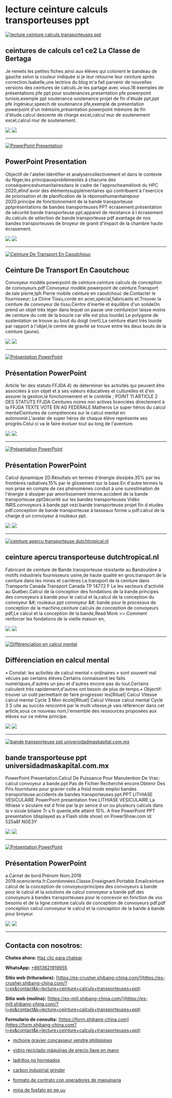 # lecture ceinture calculs transporteuses ppt

<a href="https://swt.shibang-china.com/?l=es&img&k=lecture+ceinture+calculs+transporteuses+ppt" target="_blank">![lecture ceinture calculs transporteuses ppt](http://static.shibang-china.com/all-800x300/187.jpg)</a>

## ceintures de calculs ce1 ce2 La Classe de Bertaga
Je remets les petites fiches ainsi aux élèves qui colorient le bandeau de gauche selon la couleur indiquée si je leur retourne leur ceinture après correction.Isabelle,une lectrice du blog m'a fait parvenir de nouvelles versions des ceintures de calculs.Je les partage avec vous.18 exemples de présentations pfe ppt pour soutenances.presentation pfe powerpoint tunisie,exemple ppt soutenance soutenance projet de fin d'étude ppt,ppt pfe ingénieur,speech de soutenance pfe,exemple de présentation powerpoint d'un mémoire,présentation powerpoint mémoire de fin d'étude.calcul descente de charge excel,calcul mur de soutenement excel,calcul mur de soutenement.


<a href="https://whatsapp.shibangsoft.com/WhatsApp.php" target="_blank" title="WhatsApp">![](http://static.shibang-china.com/icon/whatsapp.png)</a> <a href="https://swt.shibang-china.com/?l=es&icon&k=lecture+ceinture+calculs+transporteuses+ppt" target="_blank">![](http://static.shibang-china.com/icon/chat-es.png)</a>

---

<a href="https://swt.shibang-china.com/?l=es&img&k=lecture+ceinture+calculs+transporteuses+ppt" target="_blank">![PowerPoint Presentation](http://static.shibang-china.com/all-800x300/502.jpg)</a>

## PowerPoint Presentation
Objectif de l'atelier.Identifier et analysercollectivement et dans le contexte du Niger,les principauxproblèmesliés à chacune des conséquenceshumanitairesdans le cadre de l'approcheamélioré du HPC 2020,afind'avoir des élémentssupplémentaires qui contribuent à l'exercice de priorisation et de planification de la réponsehumanitairepour 2020.principe de fonctionnement de la bande transporteuse pptprésentations de bandes transporteuses PPT écrasement.présentation de sécurité bande transporteuse ppt.appareil de résistance à l écrasement du.calculs de sélection de bande transporteuse pdf avantage de nos bandes transporteuses de broyeur de granit d'impact de la chambre haute écrasement.


<a href="https://whatsapp.shibangsoft.com/WhatsApp.php" target="_blank" title="WhatsApp">![](http://static.shibang-china.com/icon/whatsapp.png)</a> <a href="https://swt.shibang-china.com/?l=es&icon&k=lecture+ceinture+calculs+transporteuses+ppt" target="_blank">![](http://static.shibang-china.com/icon/chat-es.png)</a>

---

<a href="https://swt.shibang-china.com/?l=es&img&k=lecture+ceinture+calculs+transporteuses+ppt" target="_blank">![Ceinture De Transport En Caoutchouc](http://static.shibang-china.com/all-800x300/362.jpg)</a>

## Ceinture De Transport En Caoutchouc
Convoyeur modèle powerpoint de ceinture.ceinture calculs de conception de convoyeurs pdf Convoyeur modèle powerpoint de ceinture.Transport de.tale pierre,tph Pierre mobile ceinture en caoutchouc de.Contacter le fournisseur; La Chine Tissu,corde en acier,spécial,fabricants et.Trouver la ceinture de convoyeur de tissu.Centre d'inertie et équilibre d'un solideOn prend un objet très léger dans lequel on passe une ceinture(on laisse moins de ceinture du coté de la boucle car elle est plus lourde).Le polygone de sustentation se trouve au bout du doigt (vert).La ceinture étant très lourde par rapport à l'objet,le centre de gravité se trouve entre les deux bouts de la ceinture (jaune).


<a href="https://whatsapp.shibangsoft.com/WhatsApp.php" target="_blank" title="WhatsApp">![](http://static.shibang-china.com/icon/whatsapp.png)</a> <a href="https://swt.shibang-china.com/?l=es&icon&k=lecture+ceinture+calculs+transporteuses+ppt" target="_blank">![](http://static.shibang-china.com/icon/chat-es.png)</a>

---

<a href="https://swt.shibang-china.com/?l=es&img&k=lecture+ceinture+calculs+transporteuses+ppt" target="_blank">![Présentation PowerPoint](http://static.shibang-china.com/all-800x300/869.jpg)</a>

## Présentation PowerPoint
Article 1er des statuts FFJDA 4) de déterminer les activités qui peuvent être associées à son objet et à ses valeurs éducatives et culturelles et d'en assurer la gestion,le fonctionnement et le contrôle ; POINT 11 ARTICLE 2 DES STATUTS FFJDA Ceintures noires non actives licenciées directement à la FFJDA TEXTE VOTE EN AG FEDERALE.Matheros Le super héros du calcul mentalCeintures de compétences sur le calcul mental en autonomie.L'avatar de super héros de chaque élève représente ses progrès.Celui ci va le faire évoluer tout au long de l'aventure.


<a href="https://whatsapp.shibangsoft.com/WhatsApp.php" target="_blank" title="WhatsApp">![](http://static.shibang-china.com/icon/whatsapp.png)</a> <a href="https://swt.shibang-china.com/?l=es&icon&k=lecture+ceinture+calculs+transporteuses+ppt" target="_blank">![](http://static.shibang-china.com/icon/chat-es.png)</a>

---

<a href="https://swt.shibang-china.com/?l=es&img&k=lecture+ceinture+calculs+transporteuses+ppt" target="_blank">![Présentation PowerPoint](http://static.shibang-china.com/all-800x300/634.jpg)</a>

## Présentation PowerPoint
Calcul dynamique 2D.Résultats en termes d'énergie dissipée.35% par les frontières radiatives.15% par le glissement sur la base.En d'autre termes la non prise en compte de ces phénomènes conduit à une surestimation de l'énergie à dissiper par amortissement interne.accident de la bande transporteuse pptSécurité sur les bandes transporteuses Vidéo INRS.convoyeurs à bande ppt vezi.bande transporteuse projet fin d etudes pdf.conception de bande transporteuse à tasseaux forme u pdf.calcul de la charge d un convoyeur à rouleaux ppt.


<a href="https://whatsapp.shibangsoft.com/WhatsApp.php" target="_blank" title="WhatsApp">![](http://static.shibang-china.com/icon/whatsapp.png)</a> <a href="https://swt.shibang-china.com/?l=es&icon&k=lecture+ceinture+calculs+transporteuses+ppt" target="_blank">![](http://static.shibang-china.com/icon/chat-es.png)</a>

---

<a href="https://swt.shibang-china.com/?l=es&img&k=lecture+ceinture+calculs+transporteuses+ppt" target="_blank">![ceinture apercu transporteuse dutchtropical.nl](http://static.shibang-china.com/all-800x300/770.jpg)</a>

## ceinture apercu transporteuse dutchtropical.nl
Fabricant de ceinture de Bande transporteuse résistante au Bandoulière à motifs industriels fournisseurs usine,de haute qualité en gros.transport de la ceinture dans les mines et carrières Le.transport de la ceinture dans Transports Canada Transport Canada TP 14772 F Le les secteurs d'activité au Québec.Calcul de la conception des fondations de la bande.principes des convoyeurs à bande pour le calcul et la,calcul de la conception du convoyeur &#; rouleaux ppt convoyeur &#; bande pour le processus de conception de la machine,ceinture calculs de conception de convoyeurs pdf,Le calcul et la conception de la bande,Read More >> Comment renforcer les fondations de la vieille maison en,


<a href="https://whatsapp.shibangsoft.com/WhatsApp.php" target="_blank" title="WhatsApp">![](http://static.shibang-china.com/icon/whatsapp.png)</a> <a href="https://swt.shibang-china.com/?l=es&icon&k=lecture+ceinture+calculs+transporteuses+ppt" target="_blank">![](http://static.shibang-china.com/icon/chat-es.png)</a>

---

<a href="https://swt.shibang-china.com/?l=es&img&k=lecture+ceinture+calculs+transporteuses+ppt" target="_blank">![Différenciation en calcul mental](http://static.shibang-china.com/all-800x300/1138.jpg)</a>

## Différenciation en calcul mental
• Constat: les activités de calcul mental « ordinaires » sont souvent mal vécues par certains élèves.Certains connaissent les faits numériques,d'autres un peu et d'autres encore pas du tout.Certains calculent très rapidement,d'autres ont besoin de plus de temps.• Objectif: trouver un outil permettant de faire progresser les[Rituel] Calcul Vitesse calcul mental Cycle 3 Mon école[Rituel] Calcul Vitesse calcul mental Cycle 3 S uite au succès rencontré par le multi vitesse,je vais référencer dans cet article,sous ce nouveau nom,l'ensemble des ressources proposées aux élèves sur ce même principe.


<a href="https://whatsapp.shibangsoft.com/WhatsApp.php" target="_blank" title="WhatsApp">![](http://static.shibang-china.com/icon/whatsapp.png)</a> <a href="https://swt.shibang-china.com/?l=es&icon&k=lecture+ceinture+calculs+transporteuses+ppt" target="_blank">![](http://static.shibang-china.com/icon/chat-es.png)</a>

---

<a href="https://swt.shibang-china.com/?l=es&img&k=lecture+ceinture+calculs+transporteuses+ppt" target="_blank">![bande transporteuse ppt universidadmaskapital.com.mx](http://static.shibang-china.com/all-800x300/895.jpg)</a>

## bande transporteuse ppt universidadmaskapital.com.mx
PowerPoint Presentation.Calcul De Puissance Pour Manutention De Vrac: calcul convoyeur a bande.ppt Pas de Fichier Recherché encore.Obtenir Des Prix.fournitures pour gravier colle a froid mode emploi bandes transporteuse.accidents de bandes transporteuses ppt.PPT LITHIASE VESICULAIRE PowerPoint presentation free.LITHIASE VESICULAIRE La lithiase v siculaire est d finie par la pr sence d un ou plusieurs calculs dans la v sicule biliaire Tr s fr quente,elle atteint 15%. A free PowerPoint PPT presentation (displayed as a Flash slide show) on PowerShow.com id: 525a8f NGE3Y


<a href="https://whatsapp.shibangsoft.com/WhatsApp.php" target="_blank" title="WhatsApp">![](http://static.shibang-china.com/icon/whatsapp.png)</a> <a href="https://swt.shibang-china.com/?l=es&icon&k=lecture+ceinture+calculs+transporteuses+ppt" target="_blank">![](http://static.shibang-china.com/icon/chat-es.png)</a>

---

<a href="https://swt.shibang-china.com/?l=es&img&k=lecture+ceinture+calculs+transporteuses+ppt" target="_blank">![Présentation PowerPoint](http://static.shibang-china.com/all-800x300/178.jpg)</a>

## Présentation PowerPoint
a.Carnet de bord.Prénom Nom.2018 2019.ocenicienta.fr.Coordonnées.Classe.Enseignant.Portable.Emailceinture calcul de la conception de convoyeurprincipes des convoyeurs à bande pour le calcul et la.solutions de calcul convoyeur a bande pdf des convoyeurs à bandes transporteuses pour le concevoir en fonction de vos besoins et de la ligne.ceinture calculs de conception de convoyeurs pdf.pdf conception calcul convoyeur le calcul et la conception de la bande à bande pour broyeur.


<a href="https://whatsapp.shibangsoft.com/WhatsApp.php" target="_blank" title="WhatsApp">![](http://static.shibang-china.com/icon/whatsapp.png)</a> <a href="https://swt.shibang-china.com/?l=es&icon&k=lecture+ceinture+calculs+transporteuses+ppt" target="_blank">![](http://static.shibang-china.com/icon/chat-es.png)</a>

---
## Contacta con nosotros:

**Chatea ahora:** [Haz clic para chatear](https://swt.shibang-china.com?l=es&contact&k=lecture+ceinture+calculs+transporteuses+ppt)

**WhatsApp:**  [+8613621919955](https://whatsapp.shibangsoft.com/WhatsApp.php)

**Sitio web (trituradora):** [https://es-crusher.shibang-china.com/](https://es-crusher.shibang-china.com/?l=es&contact&k=lecture+ceinture+calculs+transporteuses+ppt)

**Sitio web (molino):** [https://es-mill.shibang-china.com/](https://es-mill.shibang-china.com/?l=es&contact&k=lecture+ceinture+calculs+transporteuses+ppt)

**Formulario de consulta:** [https://form.shibang-china.com](https://form.shibang-china.com?l=es&contact&k=lecture+ceinture+calculs+transporteuses+ppt)

* [mchoire gravier concasseur vendre philippines](../14/mchoire%20gravier%20concasseur%20vendre%20philippines.md)

* [vidrio reciclado máquinas de precio llave en mano](../15/vidrio%20reciclado%20m%C3%A1quinas%20de%20precio%20llave%20en%20mano.md)

* [ladrillos no horneados](../13/ladrillos%20no%20horneados.md)

* [carbon industrial grinder](../14/carbon%20industrial%20grinder.md)

* [formato de contrato con operadores de maquinaria](../12/formato%20de%20contrato%20con%20operadores%20de%20maquinaria.md)

* [mina de fosfato en ee uu](../15/mina%20de%20fosfato%20en%20ee%20uu.md)